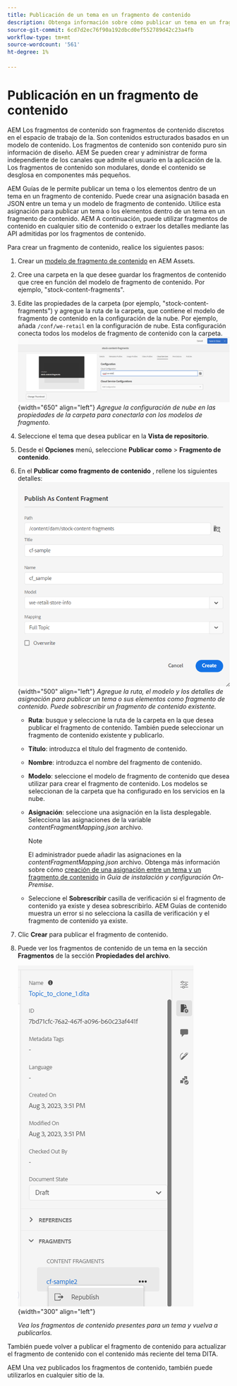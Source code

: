 ```yaml
---
title: Publicación de un tema en un fragmento de contenido
description: Obtenga información sobre cómo publicar un tema en un fragmento de contenido.
source-git-commit: 6cd7d2ec76f90a192dbcd0ef552789d42c23a4fb
workflow-type: tm+mt
source-wordcount: '561'
ht-degree: 1%

---
```



# Publicación en un fragmento de contenido

AEM Los fragmentos de contenido son fragmentos de contenido discretos en el espacio de trabajo de la. Son contenidos estructurados basados en un modelo de contenido. Los fragmentos de contenido son contenido puro sin información de diseño. AEM Se pueden crear y administrar de forma independiente de los canales que admite el usuario en la aplicación de la. Los fragmentos de contenido son modulares, donde el contenido se desglosa en componentes más pequeños.

AEM Guías de le permite publicar un tema o los elementos dentro de un tema en un fragmento de contenido. Puede crear una asignación basada en JSON entre un tema y un modelo de fragmento de contenido. Utilice esta asignación para publicar un tema o los elementos dentro de un tema en un fragmento de contenido. AEM A continuación, puede utilizar fragmentos de contenido en cualquier sitio de contenido o extraer los detalles mediante las API admitidas por los fragmentos de contenido.


Para crear un fragmento de contenido, realice los siguientes pasos:

1. Crear un [modelo de fragmento de contenido](https://experienceleague.adobe.com/docs/experience-manager-65/assets/content-fragments/content-fragments-models.html?lang=es) en AEM Assets.
1. Cree una carpeta en la que desee guardar los fragmentos de contenido que cree en función del modelo de fragmento de contenido. Por ejemplo, &quot;stock-content-fragments&quot;.
1. Edite las propiedades de la carpeta (por ejemplo, &quot;stock-content-fragments&quot;) y agregue la ruta de la carpeta, que contiene el modelo de fragmento de contenido en la configuración de la nube.
Por ejemplo, añada `/conf/we-retail` en la configuración de nube. Esta configuración conecta todos los modelos de fragmento de contenido con la carpeta.\
   ![añada detalles de configuración de nube en las propiedades de la carpeta](images/fragment-folder-cloud-configuration.png){width="650" align="left"}
   *Agregue la configuración de nube en las propiedades de la carpeta para conectarla con los modelos de fragmento.*
1. Seleccione el tema que desea publicar en la **Vista de repositorio**.
1. Desde el **Opciones** menú, seleccione **Publicar como** > **Fragmento de contenido**.
1. En el **Publicar como fragmento de contenido** , rellene los siguientes detalles:
   ![Agregue el modelo de fragmento y los detalles de asignación en el cuadro de diálogo Publicar como fragmento de contenido](images/content-fragment-publish.png){width="500" align="left"}
   *Agregue la ruta, el modelo y los detalles de asignación para publicar un tema o sus elementos como fragmento de contenido. Puede sobrescribir un fragmento de contenido existente.*

   * **Ruta**: busque y seleccione la ruta de la carpeta en la que desea publicar el fragmento de contenido. También puede seleccionar un fragmento de contenido existente y publicarlo.
   * **Título**: introduzca el título del fragmento de contenido.
   * **Nombre**: introduzca el nombre del fragmento de contenido.
   * **Modelo**: seleccione el modelo de fragmento de contenido que desea utilizar para crear el fragmento de contenido. Los modelos se seleccionan de la carpeta que ha configurado en los servicios en la nube.
   * **Asignación**: seleccione una asignación en la lista desplegable. Selecciona las asignaciones de la variable *contentFragmentMapping.json* archivo.

     >[!NOTE]
     >
     >El administrador puede añadir las asignaciones en la *contentFragmentMapping.json* archivo.  Obtenga más información sobre cómo [creación de una asignación entre un tema y un fragmento de contenido](../install-guide/conf-content-fragment-mapping.md) in *Guía de instalación y configuración On-Premise*.


   * Seleccione el **Sobrescribir** casilla de verificación si el fragmento de contenido ya existe y desea sobrescribirlo. AEM Guías de contenido muestra un error si no selecciona la casilla de verificación y el fragmento de contenido ya existe.
1. Clic **Crear** para publicar el fragmento de contenido.
1. Puede ver los fragmentos de contenido de un tema en la sección **Fragmentos** de la sección **Propiedades del archivo**.

   ![Ver los fragmentos de contenido de un tema](images/topic-content-fragments.png){width="300" align="left"}

   *Vea los fragmentos de contenido presentes para un tema y vuelva a publicarlos.*

También puede volver a publicar el fragmento de contenido para actualizar el fragmento de contenido con el contenido más reciente del tema DITA.



AEM Una vez publicados los fragmentos de contenido, también puede utilizarlos en cualquier sitio de la.

